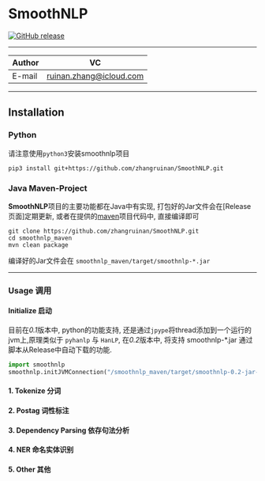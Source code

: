 # SmoothNLP
[![GitHub release](https://img.shields.io/badge/Version-0.2-green.svg)](https://github.com/zhangruinan/SmoothNLP/releases)
****	
|Author|VC|
|---|---
|E-mail|ruinan.zhang@icloud.com|
****


<!-- ----------- -->

## Installation
### Python
请注意使用`python3`安装smoothnlp项目
```shell
pip3 install git+https://github.com/zhangruinan/SmoothNLP.git
```

### Java Maven-Project
**SmoothNLP**项目的主要功能都在Java中有实现, 打包好的Jar文件会在[Release页面]定期更新, 或者在提供的[maven](https://github.com/zhangruinan/SmoothNLP/tree/master/smoothnlp_maven)项目代码中, 直接编译即可
```
git clone https://github.com/zhangruinan/SmoothNLP.git
cd smoothnlp_maven
mvn clean package
```
编译好的Jar文件会在 `smoothnlp_maven/target/smoothnlp-*.jar`

------------

### Usage 调用 
#### Initialize 启动
目前在*0.1*版本中, python的功能支持, 还是通过`jpype`将thread添加到一个运行的jvm上,原理类似于 `pyhanlp` 与 `HanLP`, 在*0.2*版本中, 将支持 smoothnlp-*.jar 通过脚本从Release中自动下载的功能. 
```python
import smoothnlp
smoothnlp.initJVMConnection("/smoothnlp_maven/target/smoothnlp-0.2-jar-with-dependencies.jar")  
```

#### 1. Tokenize 分词

#### 2. Postag 词性标注

#### 3. Dependency Parsing 依存句法分析

#### 4. NER 命名实体识别

#### 5. Other 其他




